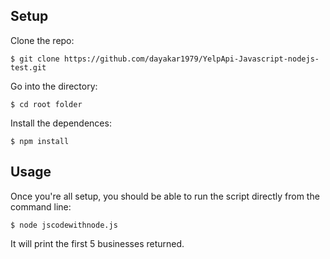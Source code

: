 ## Setup

Clone the repo:
```
$ git clone https://github.com/dayakar1979/YelpApi-Javascript-nodejs-test.git
```

Go into the directory:
```
$ cd root folder
```

Install the dependences:
```
$ npm install 
```


## Usage

Once you're all setup, you should be able to run the script directly from the command line:

```
$ node jscodewithnode.js
```

It will print the first 5 businesses returned.
